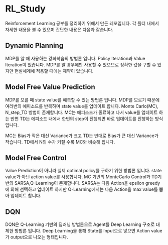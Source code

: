 # RL_Study
Reinforcement Learning 공부를 정리하기 위해서 만든 레포입니다.
각 폴더 내에서 자세한 내용을 볼 수 있으며 간단한 내용은 다음과 같습니다.

## Dynamic Planning
MDP를 알 때 사용하는 강화학습의 방법론 입니다. Policy Iteration과 Value Iteration이 있습니다. MDP를 알 경우에만 사용할 수 있으므로 정확한 값을 구할 수 있지만 현실세계에 적용할 때에는 제약이 있습니다.

## Model Free Value Prediction
MDP를 모를 때 state value를 예측할 수 있는 방법론 입니다. MDP를 모르기 때문에 여러번의 에피소드를 반복하며 state value를 업데이트 합니다. Monte Carlo(MC), N_step_TD 방법이 존재합니다. MC는 에피소드가 종료하고 나서 value를 업데이트 하는 반면 TD는 에피소드 내에서 한번의 step이 진행되면 바로 업데이트를 진행하는 방식입니다.  
  
MC는 Bias가 작은 대신 Variance가 크고 TD는 반대로 Bias가 큰 대신 Variance가 작습니다. TD에서 N의 수가 커질 수록 MC와 비슷해 집니다.

## Model Free Control
Value Prediction이 아니라 실제 optimal policy를 구하기 위한 방법론 입니다. state value가 아닌 action value를 사용합니다. MC 기반의 MonteCarlo Control과 TD기반의 SARSA,Q-Learning이 존재합니다.
SARSA는 다음 Action을 epsilon greedy에 의해 선택하고 업데이트 하지만 Q-Learning에서는 다음 Action을 max value를 뽑아 업데이트 합니다.

## DQN
DQN은 Q-Learning 기반의 딥러닝 방법론으로 Agent를 Deep Learning 구조로 대체한 방법론 입니다. Deep Learning을 통해 State를 Input으로 넣으면 Action value가 output으로 나오는 형태입니다.
